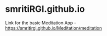 # smritiRGI.github.io

Link for the basic Meditation App - https://smritirgi.github.io/Meditation/meditation
